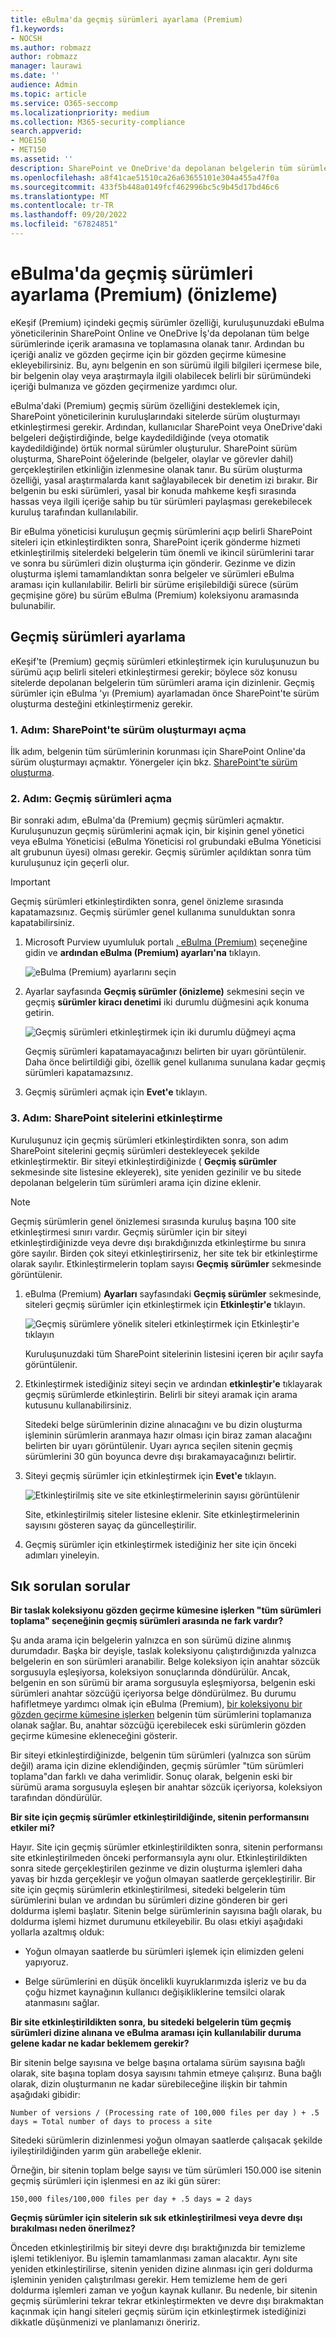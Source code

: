 ```yaml
---
title: eBulma'da geçmiş sürümleri ayarlama (Premium)
f1.keywords:
- NOCSH
ms.author: robmazz
author: robmazz
manager: laurawi
ms.date: ''
audience: Admin
ms.topic: article
ms.service: O365-seccomp
ms.localizationpriority: medium
ms.collection: M365-security-compliance
search.appverid:
- MOE150
- MET150
ms.assetid: ''
description: SharePoint ve OneDrive'da depolanan belgelerin tüm sürümlerinden içerik toplamak için eBulma(Premium) içinde geçmiş sürümleri kullanın.
ms.openlocfilehash: a8f41cae51510ca26a63655101e304a455a47f0a
ms.sourcegitcommit: 433f5b448a0149fcf462996bc5c9b45d17bd46c6
ms.translationtype: MT
ms.contentlocale: tr-TR
ms.lasthandoff: 09/20/2022
ms.locfileid: "67824851"
---
```

# <a name="set-up-historical-versions-in-ediscovery-premium-preview"></a>eBulma'da geçmiş sürümleri ayarlama (Premium) (önizleme)

eKeşif (Premium) içindeki geçmiş sürümler özelliği, kuruluşunuzdaki eBulma yöneticilerinin SharePoint Online ve OneDrive İş'da depolanan tüm belge sürümlerinde içerik aramasına ve toplamasına olanak tanır. Ardından bu içeriği analiz ve gözden geçirme için bir gözden geçirme kümesine ekleyebilirsiniz. Bu, aynı belgenin en son sürümü ilgili bilgileri içermese bile, bir belgenin olay veya araştırmayla ilgili olabilecek belirli bir sürümündeki içeriği bulmanıza ve gözden geçirmenize yardımcı olur.

eBulma'daki (Premium) geçmiş sürüm özelliğini desteklemek için, SharePoint yöneticilerinin kuruluşlarındaki sitelerde sürüm oluşturmayı etkinleştirmesi gerekir. Ardından, kullanıcılar SharePoint veya OneDrive'daki belgeleri değiştirdiğinde, belge kaydedildiğinde (veya otomatik kaydedildiğinde) örtük normal sürümler oluşturulur. SharePoint sürüm oluşturma, SharePoint öğelerinde (belgeler, olaylar ve görevler dahil) gerçekleştirilen etkinliğin izlenmesine olanak tanır. Bu sürüm oluşturma özelliği, yasal araştırmalarda kanıt sağlayabilecek bir denetim izi bırakır. Bir belgenin bu eski sürümleri, yasal bir konuda mahkeme keşfi sırasında hassas veya ilgili içeriğe sahip bu tür sürümleri paylaşması gerekebilecek kuruluş tarafından kullanılabilir.

Bir eBulma yöneticisi kuruluşun geçmiş sürümlerini açıp belirli SharePoint siteleri için etkinleştirdikten sonra, SharePoint içerik gönderme hizmeti etkinleştirilmiş sitelerdeki belgelerin tüm önemli ve ikincil sürümlerini tarar ve sonra bu sürümleri dizin oluşturma için gönderir. Gezinme ve dizin oluşturma işlemi tamamlandıktan sonra belgeler ve sürümleri eBulma araması için kullanılabilir. Belirli bir sürüme erişilebildiği sürece (sürüm geçmişine göre) bu sürüm eBulma (Premium) koleksiyonu aramasında bulunabilir.

## <a name="set-up-historical-versions"></a>Geçmiş sürümleri ayarlama

eKeşif'te (Premium) geçmiş sürümleri etkinleştirmek için kuruluşunuzun bu sürümü açıp belirli siteleri etkinleştirmesi gerekir; böylece söz konusu sitelerde depolanan belgelerin tüm sürümleri arama için dizinlenir. Geçmiş sürümler için eBulma 'yı (Premium) ayarlamadan önce SharePoint'te sürüm oluşturma desteğini etkinleştirmeniz gerekir.

### <a name="step-1-turn-on-versioning-in-sharepoint"></a>1. Adım: SharePoint'te sürüm oluşturmayı açma

İlk adım, belgenin tüm sürümlerinin korunması için SharePoint Online'da sürüm oluşturmayı açmaktır. Yönergeler için bkz. [SharePoint'te sürüm oluşturma](/microsoft-365/community/versioning-basics-best-practices).

### <a name="step-2-turn-on-historical-versions"></a>2. Adım: Geçmiş sürümleri açma

Bir sonraki adım, eBulma'da (Premium) geçmiş sürümleri açmaktır. Kuruluşunuzun geçmiş sürümlerini açmak için, bir kişinin genel yönetici veya eBulma Yöneticisi (eBulma Yöneticisi rol grubundaki eBulma Yöneticisi alt grubunun üyesi) olması gerekir. Geçmiş sürümler açıldıktan sonra tüm kuruluşunuz için geçerli olur.

> [!IMPORTANT]
> Geçmiş sürümleri etkinleştirdikten sonra, genel önizleme sırasında kapatamazsınız. Geçmiş sürümler genel kullanıma sunulduktan sonra kapatabilirsiniz.

1. Microsoft Purview uyumluluk portalı [, eBulma (Premium)](https://go.microsoft.com/fwlink/p/?linkid=2173764) seçeneğine gidin ve **ardından eBulma (Premium) ayarları'na** tıklayın.

   ![eBulma (Premium) ayarlarını seçin](..\media\HistoricalVersions1.png)

2. Ayarlar sayfasında **Geçmiş sürümler (önizleme)** sekmesini seçin ve geçmiş **sürümler kiracı denetimi** iki durumlu düğmesini açık konuma getirin.

   ![Geçmiş sürümleri etkinleştirmek için iki durumlu düğmeyi açma](..\media\HistoricalVersions2.png)

   Geçmiş sürümleri kapatamayacağınızı belirten bir uyarı görüntülenir. Daha önce belirtildiği gibi, özellik genel kullanıma sunulana kadar geçmiş sürümleri kapatamazsınız.

3. Geçmiş sürümleri açmak için **Evet'e** tıklayın.

### <a name="step-3-activate-sharepoint-sites"></a>3. Adım: SharePoint sitelerini etkinleştirme

Kuruluşunuz için geçmiş sürümleri etkinleştirdikten sonra, son adım SharePoint sitelerini geçmiş sürümleri destekleyecek şekilde etkinleştirmektir. Bir siteyi etkinleştirdiğinizde ( **Geçmiş sürümler** sekmesinde site listesine ekleyerek), site yeniden gezinilir ve bu sitede depolanan belgelerin tüm sürümleri arama için dizine eklenir.

> [!NOTE]
> Geçmiş sürümlerin genel önizlemesi sırasında kuruluş başına 100 site etkinleştirmesi sınırı vardır. Geçmiş sürümler için bir siteyi etkinleştirdiğinizde veya devre dışı bırakdığınızda etkinleştirme bu sınıra göre sayılır. Birden çok siteyi etkinleştirirseniz, her site tek bir etkinleştirme olarak sayılır. Etkinleştirmelerin toplam sayısı **Geçmiş sürümler** sekmesinde görüntülenir.

1. eBulma (Premium) **Ayarları** sayfasındaki **Geçmiş sürümler** sekmesinde, siteleri geçmiş sürümler için etkinleştirmek için **Etkinleştir'e** tıklayın.

   ![Geçmiş sürümlere yönelik siteleri etkinleştirmek için Etkinleştir'e tıklayın](..\media\HistoricalVersions3.png)  

   Kuruluşunuzdaki tüm SharePoint sitelerinin listesini içeren bir açılır sayfa görüntülenir.

2. Etkinleştirmek istediğiniz siteyi seçin ve ardından **etkinleştir'e** tıklayarak geçmiş sürümlerde etkinleştirin. Belirli bir siteyi aramak için arama kutusunu kullanabilirsiniz.

   Sitedeki belge sürümlerinin dizine alınacağını ve bu dizin oluşturma işleminin sürümlerin aranmaya hazır olması için biraz zaman alacağını belirten bir uyarı görüntülenir. Uyarı ayrıca seçilen sitenin geçmiş sürümlerini 30 gün boyunca devre dışı bırakamayacağınızı belirtir.

3. Siteyi geçmiş sürümler için etkinleştirmek için **Evet'e** tıklayın.

   ![Etkinleştirilmiş site ve site etkinleştirmelerinin sayısı görüntülenir](..\media\HistoricalVersions4.png)  

   Site, etkinleştirilmiş siteler listesine eklenir. Site etkinleştirmelerinin sayısını gösteren sayaç da güncelleştirilir.

4. Geçmiş sürümler için etkinleştirmek istediğiniz her site için önceki adımları yineleyin.

## <a name="frequently-asked-questions"></a>Sık sorulan sorular

**Bir taslak koleksiyonu gözden geçirme kümesine işlerken "tüm sürümleri toplama" seçeneğinin geçmiş sürümleri arasında ne fark vardır?**

Şu anda arama için belgelerin yalnızca en son sürümü dizine alınmış durumdadır. Başka bir deyişle, taslak koleksiyonu çalıştırdığınızda yalnızca belgelerin en son sürümleri aranabilir. Belge koleksiyon için anahtar sözcük sorgusuyla eşleşiyorsa, koleksiyon sonuçlarında döndürülür. Ancak, belgenin en son sürümü bir arama sorgusuyla eşleşmiyorsa, belgenin eski sürümleri anahtar sözcüğü içeriyorsa belge döndürülmez. Bu durumu hafifletmeye yardımcı olmak için eBulma (Premium), [bir koleksiyonu bir gözden geçirme kümesine işlerken](commit-draft-collection.md#commit-a-draft-collection-to-a-review-set) belgenin tüm sürümlerini toplamanıza olanak sağlar. Bu, anahtar sözcüğü içerebilecek eski sürümlerin gözden geçirme kümesine ekleneceğini gösterir.

Bir siteyi etkinleştirdiğinizde, belgenin tüm sürümleri (yalnızca son sürüm değil) arama için dizine eklendiğinden, geçmiş sürümler "tüm sürümleri toplama"dan farklı ve daha verimlidir. Sonuç olarak, belgenin eski bir sürümü arama sorgusuyla eşleşen bir anahtar sözcük içeriyorsa, koleksiyon tarafından döndürülür.

**Bir site için geçmiş sürümler etkinleştirildiğinde, sitenin performansını etkiler mi?**

Hayır. Site için geçmiş sürümler etkinleştirildikten sonra, sitenin performansı site etkinleştirilmeden önceki performansıyla aynı olur. Etkinleştirildikten sonra sitede gerçekleştirilen gezinme ve dizin oluşturma işlemleri daha yavaş bir hızda gerçekleşir ve yoğun olmayan saatlerde gerçekleştirilir. Bir site için geçmiş sürümlerin etkinleştirilmesi, sitedeki belgelerin tüm sürümlerini bulan ve ardından bu sürümleri dizine gönderen bir geri doldurma işlemi başlatır. Sitenin belge sürümlerinin sayısına bağlı olarak, bu doldurma işlemi hizmet durumunu etkileyebilir. Bu olası etkiyi aşağıdaki yollarla azaltmış olduk:

- Yoğun olmayan saatlerde bu sürümleri işlemek için elimizden geleni yapıyoruz.

- Belge sürümlerini en düşük öncelikli kuyruklarımızda işleriz ve bu da çoğu hizmet kaynağının kullanıcı değişikliklerine temsilci olarak atanmasını sağlar.

**Bir site etkinleştirildikten sonra, bu sitedeki belgelerin tüm geçmiş sürümleri dizine alınana ve eBulma araması için kullanılabilir duruma gelene kadar ne kadar beklemem gerekir?**

Bir sitenin belge sayısına ve belge başına ortalama sürüm sayısına bağlı olarak, site başına toplam dosya sayısını tahmin etmeye çalışırız. Buna bağlı olarak, dizin oluşturmanın ne kadar sürebileceğine ilişkin bir tahmin aşağıdaki gibidir:

`Number of versions / (Processing rate of 100,000 files per day ) + .5 days = Total number of days to process a site`

Sitedeki sürümlerin dizinlenmesi yoğun olmayan saatlerde çalışacak şekilde iyileştirildiğinden yarım gün arabelleğe eklenir.

Örneğin, bir sitenin toplam belge sayısı ve tüm sürümleri 150.000 ise sitenin geçmiş sürümleri için işlenmesi en az iki gün sürer:

`150,000 files/100,000 files per day + .5 days = 2 days`

**Geçmiş sürümler için sitelerin sık sık etkinleştirilmesi veya devre dışı bırakılması neden önerilmez?**

Önceden etkinleştirilmiş bir siteyi devre dışı bıraktığınızda bir temizleme işlemi tetikleniyor. Bu işlemin tamamlanması zaman alacaktır. Aynı site yeniden etkinleştirilirse, sitenin yeniden dizine alınması için geri doldurma işleminin yeniden çalıştırılması gerekir. Hem temizleme hem de geri doldurma işlemleri zaman ve yoğun kaynak kullanır. Bu nedenle, bir sitenin geçmiş sürümlerini tekrar tekrar etkinleştirmekten ve devre dışı bırakmaktan kaçınmak için hangi siteleri geçmiş sürüm için etkinleştirmek istediğinizi dikkatle düşünmenizi ve planlamanızı öneririz.
